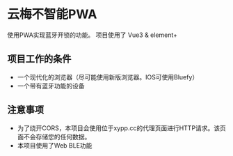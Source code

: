 # 云梅不智能PWA
使用PWA实现蓝牙开锁的功能。
项目使用了 Vue3 & element+
## 项目工作的条件
+ 一个现代化的浏览器（尽可能使用新版浏览器。IOS可使用Bluefy）
+ 一个带有蓝牙功能的设备
## 注意事项
+ 为了绕开CORS，本项目会使用位于xypp.cc的代理页面进行HTTP请求。该页面不会存储您的任何数据。
+ 本项目使用了Web BLE功能